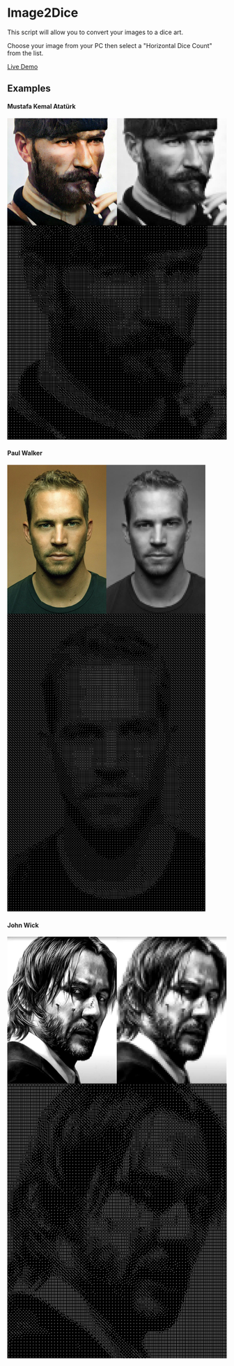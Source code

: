# Image2Dice
This script will allow you to convert your images to a dice art.

Choose your image from your PC then select a "Horizontal Dice Count" from the list.

[Live Demo](https://ilyasbilgihan.github.io/Image2Dice/)


## Examples
#### Mustafa Kemal Atatürk
![Mustafa Kemal Atatürk](/example/mka.png)

#### Paul Walker
![Paul Walker](/example/pw.png)

#### John Wick
![John Wick](/example/jw.png)
